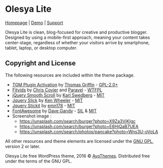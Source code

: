 Olesya Lite
===

[Homepage](https://ayothemes.com/wordpress/themes/olesya-lite) | [Demo](http://olesya-lite.ayothemes.com/) | [Support](https://ayothemes.com/login)

Olesya Lite is clean, blog-focused for creative and productive blogger. Designed by using a mobile-first approach, meaning your content takes center-stage, regardless of whether your visitors arrive by smartphone, tablet, laptop, or desktop computer.

Copyright and License
---
The following resources are included within the theme package.

* [TGM Plugin Activation](http://tgmpluginactivation.com/) by [Thomas Griffin](https://thomasgriffin.io/) - [GPL-2.0+](https://www.gnu.org/licenses/old-licenses/gpl-2.0.en.html)
* [Fitvids](https://github.com/davatron5000/FitVids.js) by [Chris Coyier](http://chriscoyier.net/) and [Paravel](http://paravelinc.com/) - [WTFPL](http://sam.zoy.org/wtfpl/)
* [jQuery Smooth Scroll](https://github.com/kswedberg/jquery-smooth-scroll) by [Karl Swedberg](https://github.com/kswedberg) - [MIT](http://opensource.org/licenses/MIT)
* [Jquery Slick](http://kenwheeler.github.io) by [Ken Wheeler](http://kenwheeler.github.io) - [MIT](https://opensource.org/licenses/mit-license.html)
* [Jquery Stickit](https://github.com/emn178/jquery-stickit) by [emn178](https://github.com/emn178) - [MIT](http://www.opensource.org/licenses/MIT)
* [FontAwesome](http://fontawesome.io/) by [Dave Gandy](http://twitter.com/davegandy) - [SIL](http://scripts.sil.org/OFL) & [MIT](https://opensource.org/licenses/mit-license.html)
* Screenshot image :
	* https://unsplash.com/search/burger?photo=X9Za3VjKIgc
	* https://unsplash.com/search/burger?photo=E6HjQaB7UEA
	* https://unsplash.com/search/photos/pancake?photo=Wns3U-oVoLA


All other resources and theme elements are licensed under the [GNU GPL](http://www.gnu.org/licenses/old-licenses/gpl-2.0.html), version 2 or later.

Olesya Lite free WordPress theme, 2016 &copy; [AyoThemes](https://ayothemes.com).
Distributed free under the terms of the GNU GPL.
